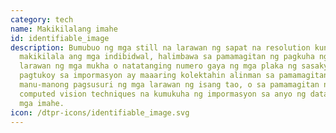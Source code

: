 ```yaml
---
category: tech
name: Makikilalang imahe
id: identifiable_image
description: Bumubuo ng mga still na larawan ng sapat na resolution kung saan
  makikilala ang mga indibidwal, halimbawa sa pamamagitan ng pagkuha ng mga
  larawan ng mga mukha o natatanging numero gaya ng mga plaka ng sasakyan. Ang
  pagtukoy sa impormasyon ay maaaring kolektahin alinman sa pamamagitan ng
  manu-manong pagsusuri ng mga larawan ng isang tao, o sa pamamagitan ng
  computed vision techniques na kumukuha ng impormasyon sa anyo ng data mula sa
  mga imahe.
icon: /dtpr-icons/identifiable_image.svg
---
```

